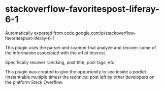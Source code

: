# stackoverflow-favoritespost-liferay-6-1
Automatically exported from code.google.com/p/stackoverflow-favoritespost-liferay-6-1

This plugin uses the parser and scanner that analyze and recover some of the information associated with the url of interest. 

Specifically recover rancking, post title, post tags, etc. 

This plugin was created to give the opportunity to see inside a portlet (instantiable multiple times) the technical post left by other developers on the platform Stack Overflow.
